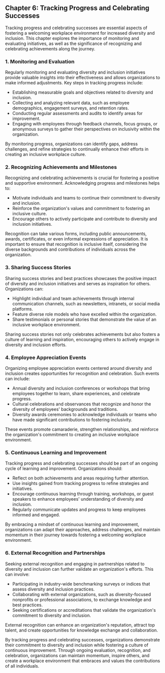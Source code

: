 Chapter 6: Tracking Progress and Celebrating Successes
------------------------------------------------------

Tracking progress and celebrating successes are essential aspects of fostering a welcoming workplace environment for increased diversity and inclusion. This chapter explores the importance of monitoring and evaluating initiatives, as well as the significance of recognizing and celebrating achievements along the journey.

### **1. Monitoring and Evaluation**

Regularly monitoring and evaluating diversity and inclusion initiatives provide valuable insights into their effectiveness and allows organizations to make informed adjustments. Key steps in tracking progress include:

* Establishing measurable goals and objectives related to diversity and inclusion.
* Collecting and analyzing relevant data, such as employee demographics, engagement surveys, and retention rates.
* Conducting regular assessments and audits to identify areas for improvement.
* Engaging with employees through feedback channels, focus groups, or anonymous surveys to gather their perspectives on inclusivity within the organization.

By monitoring progress, organizations can identify gaps, address challenges, and refine strategies to continually enhance their efforts in creating an inclusive workplace culture.

### **2. Recognizing Achievements and Milestones**

Recognizing and celebrating achievements is crucial for fostering a positive and supportive environment. Acknowledging progress and milestones helps to:

* Motivate individuals and teams to continue their commitment to diversity and inclusion.
* Reinforce the organization's values and commitment to fostering an inclusive culture.
* Encourage others to actively participate and contribute to diversity and inclusion initiatives.

Recognition can take various forms, including public announcements, awards, certificates, or even informal expressions of appreciation. It is important to ensure that recognition is inclusive itself, considering the diverse backgrounds and contributions of individuals across the organization.

### **3. Sharing Success Stories**

Sharing success stories and best practices showcases the positive impact of diversity and inclusion initiatives and serves as inspiration for others. Organizations can:

* Highlight individual and team achievements through internal communication channels, such as newsletters, intranets, or social media platforms.
* Feature diverse role models who have excelled within the organization.
* Share testimonials or personal stories that demonstrate the value of an inclusive workplace environment.

Sharing success stories not only celebrates achievements but also fosters a culture of learning and inspiration, encouraging others to actively engage in diversity and inclusion efforts.

### **4. Employee Appreciation Events**

Organizing employee appreciation events centered around diversity and inclusion creates opportunities for recognition and celebration. Such events can include:

* Annual diversity and inclusion conferences or workshops that bring employees together to learn, share experiences, and celebrate progress.
* Cultural celebrations and observances that recognize and honor the diversity of employees' backgrounds and traditions.
* Diversity awards ceremonies to acknowledge individuals or teams who have made significant contributions to fostering inclusivity.

These events promote camaraderie, strengthen relationships, and reinforce the organization's commitment to creating an inclusive workplace environment.

### **5. Continuous Learning and Improvement**

Tracking progress and celebrating successes should be part of an ongoing cycle of learning and improvement. Organizations should:

* Reflect on both achievements and areas requiring further attention.
* Use insights gained from tracking progress to refine strategies and initiatives.
* Encourage continuous learning through training, workshops, or guest speakers to enhance employees' understanding of diversity and inclusion.
* Regularly communicate updates and progress to keep employees informed and engaged.

By embracing a mindset of continuous learning and improvement, organizations can adapt their approaches, address challenges, and maintain momentum in their journey towards fostering a welcoming workplace environment.

### **6. External Recognition and Partnerships**

Seeking external recognition and engaging in partnerships related to diversity and inclusion can further validate an organization's efforts. This can involve:

* Participating in industry-wide benchmarking surveys or indices that assess diversity and inclusion practices.
* Collaborating with external organizations, such as diversity-focused nonprofits or professional associations, to exchange knowledge and best practices.
* Seeking certifications or accreditations that validate the organization's commitment to diversity and inclusion.

External recognition can enhance an organization's reputation, attract top talent, and create opportunities for knowledge exchange and collaboration.

By tracking progress and celebrating successes, organizations demonstrate their commitment to diversity and inclusion while fostering a culture of continuous improvement. Through ongoing evaluation, recognition, and celebration, organizations can maintain momentum, inspire others, and create a workplace environment that embraces and values the contributions of all individuals.
